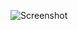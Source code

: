 ![Screenshot](https://raw.githubusercontent.com/Cryakl/Ultimate-RAT-Collection/refs/heads/main/888Rat/888%20Rat%20V1.0.0/Screenshot.png)
